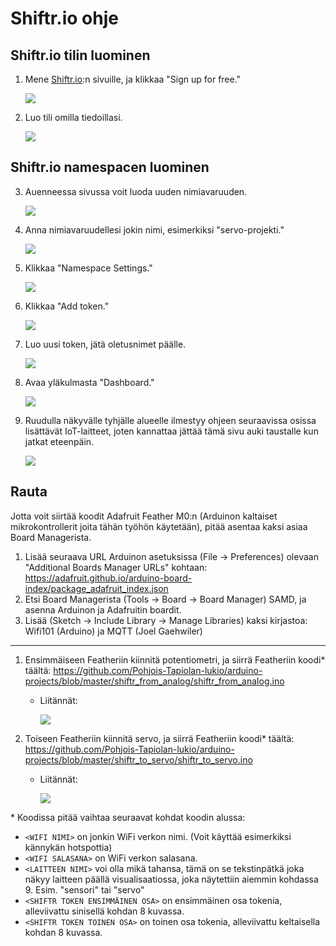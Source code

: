 # Shiftr.io ohje

## Shiftr.io tilin luominen
1. Mene [Shiftr.io](https://shiftr.io):n sivuille, ja klikkaa "Sign up for free."
   
   ![](shiftr/kuva01.png)

2. Luo tili omilla tiedoillasi.
   
   ![](shiftr/kuva02.png)

## Shiftr.io namespacen luominen
3. Auenneessa sivussa voit luoda uuden nimiavaruuden.
   
   ![](shiftr/kuva03.png)

4. Anna nimiavaruudellesi jokin nimi, esimerkiksi "servo-projekti."
   
   ![](shiftr/kuva04.png)

5. Klikkaa "Namespace Settings."
   
   ![](shiftr/kuva05.png)

6. Klikkaa "Add token."
  
   ![](shiftr/kuva06.png)

7. Luo uusi token, jätä oletusnimet päälle.

   ![](shiftr/kuva07.png)

8. Avaa yläkulmasta "Dashboard."

   ![](shiftr/kuva08.png)

9. Ruudulla näkyvälle tyhjälle alueelle ilmestyy ohjeen seuraavissa osissa lisättävät IoT-laitteet, joten kannattaa jättää tämä sivu auki taustalle kun jatkat eteenpäin.

   ![](shiftr/kuva09.png)

## Rauta
Jotta voit siirtää koodit Adafruit Feather M0:n (Arduinon kaltaiset mikrokontrollerit joita tähän työhön käytetään), pitää asentaa kaksi asiaa Board Managerista. 

1. Lisää seuraava URL Arduinon asetuksissa (File -> Preferences) olevaan "Additional Boards Manager URLs" kohtaan: https://adafruit.github.io/arduino-board-index/package_adafruit_index.json
2. Etsi Board Managerista (Tools -> Board -> Board Manager) SAMD, ja asenna Arduinon ja Adafruitin boardit.
3. Lisää (Sketch -> Include Library -> Manage Libraries) kaksi kirjastoa: Wifi101 (Arduino) ja MQTT (Joel Gaehwiler)

---

1. Ensimmäiseen Featheriin kiinnitä potentiometri, ja siirrä Featheriin koodi\* täältä: https://github.com/Pohjois-Tapiolan-lukio/arduino-projects/blob/master/shiftr_from_analog/shiftr_from_analog.ino
   - Liitännät:
   
     ![](shiftr/kuva-pins-01.png)
2. Toiseen Featheriin kiinnitä servo, ja siirrä Featheriin koodi\* täältä: https://github.com/Pohjois-Tapiolan-lukio/arduino-projects/blob/master/shiftr_to_servo/shiftr_to_servo.ino
   - Liitännät:
     
     ![](shiftr/kuva-pins-02.png)
     
\* Koodissa pitää vaihtaa seuraavat kohdat koodin alussa: 
- `<WIFI NIMI>` on jonkin WiFi verkon nimi. (Voit käyttää esimerkiksi kännykän hotspottia)
- `<WIFI SALASANA>` on WiFi verkon salasana.
- `<LAITTEEN NIMI>` voi olla mikä tahansa, tämä on se tekstinpätkä joka näkyy laitteen päällä visualisaatiossa, joka näytettiin aiemmin kohdassa 9. Esim. "sensori" tai "servo"
- `<SHIFTR TOKEN ENSIMMÄINEN OSA>` on ensimmäinen osa tokenia, alleviivattu sinisellä kohdan 8 kuvassa.
- `<SHIFTR TOKEN TOINEN OSA>` on toinen osa tokenia, alleviivattu keltaisella kohdan 8 kuvassa.
